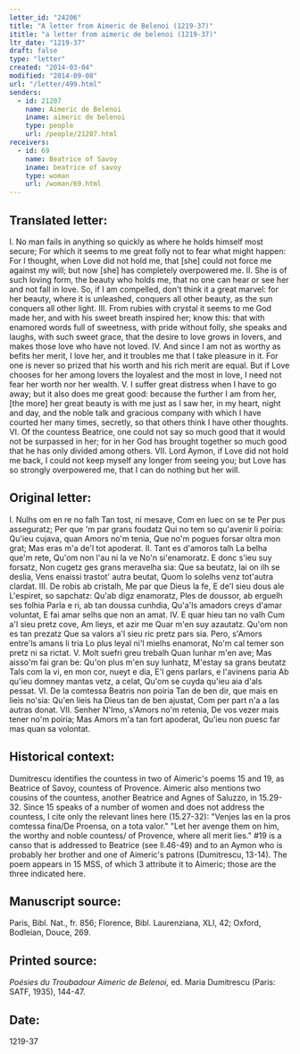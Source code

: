 ```yaml
---
letter_id: "24206"
title: "A letter from Aimeric de Belenoi (1219-37)"
ititle: "a letter from aimeric de belenoi (1219-37)"
ltr_date: "1219-37"
draft: false
type: "letter"
created: "2014-03-04"
modified: "2014-09-08"
url: "/letter/499.html"
senders:
  - id: 21207
    name: Aimeric de Belenoi
    iname: aimeric de belenoi
    type: people
    url: /people/21207.html
receivers:
  - id: 69
    name: Beatrice of Savoy
    iname: beatrice of savoy
    type: woman
    url: /woman/69.html
---
```

<h2> Translated letter:</h2>I.  No man fails in anything
so quickly
as where he holds himself
most secure;
For which it seems to me great folly
not to fear what might happen:
For I thought, when Love did not hold me,
that [she] could not force me against my will;
but now [she] has completely overpowered me.
II.  She is of such loving form,
the beauty who holds me,
that no one can hear or see her
and not fall in love.
So, if I am compelled,
don't think it a great marvel:
for her beauty, where it is unleashed,
conquers all other beauty,
as the sun conquers all other light.
III.  From rubies with crystal
it seems to me God made her,
and with his sweet breath
inspired her; know this:
that with enamored words
full of sweetness, with pride without folly,
she speaks and laughs, with such sweet grace,
that the desire to love grows in lovers,
and makes those love who have not loved.
IV.  And since I am not as worthy
as befits her merit,
I love her, and it troubles me
that I take pleasure in it.
For one is never so prized
that his worth and his rich merit are equal.
But if Love chooses for her among lovers
the loyalest and the most in love,
I need not fear her worth nor her wealth.
V.  I suffer great distress
when I have to go away;
but it also does me great good:
because the further I am from her,
[the more] her great beauty is with me
just as I saw her, in my heart, night and day,
and the noble talk and gracious company
with which I have courted her many times, secretly,
so that others think I have other thoughts.
VI.  Of the countess Beatrice, one could not
say so much good that it would not be surpassed in her;
for in her God has brought together so much good
that he has only divided among others.
VII.  Lord Aymon, if Love did not hold me back,
I could not keep myself any longer from seeing you;
but Love has so strongly overpowered me,
that I can do nothing but her will.
<h2 class="mt-4"> Original letter:</h2>I.  Nulhs om en re no falh
Tan tost, ni mesave,
Com en luec on se te
Per pus asseguratz;
Per que 'm par grans foudatz
Qui no tem so qu'avenir li poiria:
Qu'ieu cujava, quan Amors no'm tenia,
Que no'm pogues forsar oltra mon grat;
Mas eras m'a de'l tot apoderat.
II.  Tant es d'amoros talh
La belha que'm rete,
Qu'om non l'au ni la ve
No'n si'enamoratz.
E donc s'ieu suy forsatz,
Non cugetz ges grans meravelha sia:
Que sa beutatz, lai on ilh se deslia,
Vens enaissi trastot' autra beutat,
Quom lo solelhs venz tot'autra clardat.
III.  De robis ab cristalh,
Me par que Dieus la fe,
E de'l sieu dous ale
L'espiret, so sapchatz:
Qu'ab digz enamoratz,
Ples de doussor, ab erguelh ses folhia
Parla e ri, ab tan doussa cunhdia,
Qu'a'ls amadors creys d'amar voluntat,
E fai amar selhs que non an amat.
IV.  E quar hieu tan no valh
Cum a'l sieu pretz cove,
Am lieys, et azir me
Quar m'en suy azautatz.
Qu'om non es tan prezatz
Que sa valors a'l sieu ric pretz pars sia.
Pero, s'Amors entre'ls amans li tria
Lo plus leyal ni'l mielhs enamorat,
No'm cal temer son pretz ni sa rictat.
V.  Molt suefri greu trebalh
Quan lunhar m'en ave;
Mas aisso'm fai gran be:
Qu'on plus m'en suy lunhatz,
M'estay sa grans beutatz
Tals com la vi, en mon cor, nueyt e dia,
E'l gens parlars, e l'avinens paria
Ab qu'ieu domney mantas vetz, a celat,
Qu'om se cuyda qu'ieu aia d'als pessat.
VI.  De la comtessa Beatris non poiria
Tan de ben dir, que mais en lieis no'sia:
Qu'en lieis ha Dieus tan de ben ajustat,
Com per part n'a a las autras donat.
VII.  Senher N'Imo, s'Amors no'm retenia,
De vos vezer mais tener no'm poiria;
Mas Amors m'a tan fort apoderat,
Qu'ieu non puesc far mas quan sa volontat.
<h2 class="mt-4"> Historical context:</h2>Dumitrescu identifies the countess in two of Aimeric's poems 15 and 19, as Beatrice of Savoy, countess of Provence.  Aimeric also mentions two cousins of the countess, another Beatrice and Agnes of Saluzzo, in 15.29-32.  Since 15 speaks of a number of women and does not address the countess, I cite only the relevant lines here (15.27-32):  "Venjes las en la pros comtessa fina/De Proensa, on a tota valor."  "Let her avenge them on him, the worthy and noble countess/ of Provence, where all merit lies."  #19 is a canso that is addressed to Beatrice (see ll.46-49) and to an Aymon who is probably her brother and one of Aimeric's patrons (Dumitrescu, 13-14).  The poem appears in 15 MSS, of which 3 attribute it to Aimeric; those are the three indicated here.
<h2 class="mt-4"> Manuscript source:</h2>Paris, Bibl. Nat., fr. 856; Florence, Bibl. Laurenziana, XLI, 42; Oxford, Bodleian, Douce, 269.
<h2 class="mt-4"> Printed source:</h2><p><em>Poésies du Troubadour Aimeric de Belenoi,</em> ed. Maria Dumitrescu (Paris: SATF, 1935), 144-47.</p><h2 class="mt-4"> Date:</h2>1219-37